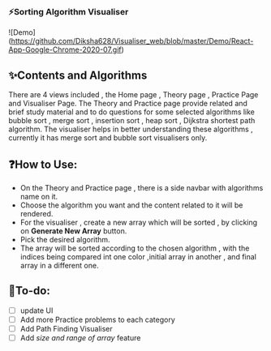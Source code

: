 ### :zap:Sorting Algorithm Visualiser
![Demo] (https://github.com/Diksha628/Visualiser_web/blob/master/Demo/React-App-Google-Chrome-2020-07.gif)

## :sparkles:Contents and Algorithms
There are 4 views included , the Home page , Theory page , Practice Page and Visualiser Page. The Theory and Practice page provide related and brief study material and to do questions for some selected algorithms like bubble sort , merge sort , insertion sort , heap sort , Dijkstra shortest path algorithm.
The visualiser helps in better understanding these algorithms , currently it has merge sort and bubble sort visualisers only.

## :question:How to Use:

* On the Theory and Practice page , there is a side navbar with algorithms name on it.
* Choose the algorithm you want and the content related to it will be rendered.
* For the visualiser , create a new array which will be sorted , by clicking on **Generate New Array** button.
* Pick the desired algorithm.
* The array will be sorted according to the chosen algorithm , with the indices being compared int one color ,initial array in another , and final array in a different one.

## :anger:To-do:
- [ ] update UI
- [ ] Add more Practice problems to each category
- [ ] Add Path Finding Visualiser
- [ ] Add *size and range of array* feature
